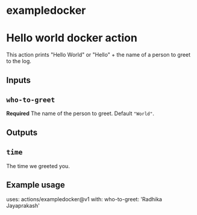 # exampledocker
# Hello world docker action

This action prints "Hello World" or "Hello" + the name of a person to greet to the log.

## Inputs

## `who-to-greet`

**Required** The name of the person to greet. Default `"World"`.

## Outputs

## `time`

The time we greeted you.

## Example usage

uses: actions/exampledocker@v1
with:
  who-to-greet: 'Radhika Jayaprakash'

